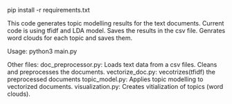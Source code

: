 

pip install -r requirements.txt


This code generates topic modelling results for the text documents.
Current code is using tfidf and LDA model.
Saves the results in the csv file.
Genrates word clouds for each topic and saves them.

Usage:
    python3 main.py

Other files:
    doc_preprocessor.py: Loads text data from a csv files. Cleans and preprocesses the documents.
    vectorize_doc.py: vecotrizes(tfidf) the preprocessed documents
    topic_model.py: Applies topic modelling to vectorized documents.
    visualization.py: Creates vitialization of topics (word clouds).